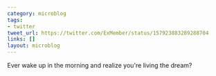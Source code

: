 ```yaml
---
category: microblog
tags:
- twitter
tweet_url: https://twitter.com/ExMember/status/157923883289288704
links: []
layout: microblog
---
```

Ever wake up in the morning and realize you're living the dream?
